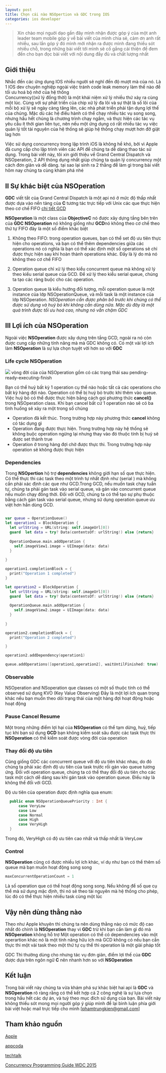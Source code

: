 ```yaml
---
layout: post
title: Chọn cái nào NSOpertion và GDC trong IOS 
categories: ios developer
---
```

> Xin chào mọi nguời dạo gần đây mình nhận được góp ý của một anh leader team mobile  góp ý về bài viết của mình chia sẻ, cảm ơn anh rất nhiều, sau lần góp ý đó mình mới nhận ra được mình đang thiếu sót nhiều chỗ, trong những bài viết tới mình sẽ cố gắng cải thiện để đem đến cho bạn đọc bài viết với nội dung đầy đủ và chất lượng nhất 


## Giới thiệu 
Nhắc đến các ứng dụng  IOS nhiều người sẽ nghĩ đến độ mượt mà của nó. Là 1 IOS dev chuyên nghiệp ngoài việc tránh code leak memory làm thế nào để tối ưu hoá bộ nhớ của hệ thống  
Concurrency((xử lý đồng thời) là một khái niệm xử lý nhiều thứ xảy ra cùng một lúc. Cùng với sự phát triển của chip xử lý đa lõi và sự thật là số lõi của mỗi bộ xử lý sẽ ngày càng tăng lên, các nhà phát triển phải tận dụng lợi thế của chúng. Mặc dù các hệ điều  hành có thể chạy nhiều tác vụ song song, nhưng hầu hết chúng là chương trình chạy ngầm, và  thực hiện các tác vụ yêu cầu ít thời gian liên tục, nên nếu một ứng dụng có rất nhiều tác vụ  việc quản lý tốt tài nguyên của hệ thống sẽ giúp hệ thống chạy mượt hơn đỡ giật lag hơn 

Việc sử dụng concurrency trong lập trình iOS là không hề khó, bởi vì Apple đã cung cấp cho lập trình viên các API để chúng ta dễ dàng thao tác sử dụng. Trong bài viết này, tôi xin giới thiệu về Grand Central Dispatch và NSOperation, 2 API thông dụng nhất giúp chúng ta quản lý concurrency một cách đơn giản và dễ dàng. tại sao lại sinh ra 2 thằng để làm gì  trong  bài viết hôm nay chúng ta cùng khám phá nhé 

## II Sự khác biệt của NSOperation 

**GDC** viết tắt của Grand Central Dispatch là một api nó ở  mức độ thấp nhất  được dựa vào nền tảng của **C** tương tác trực tiếp với Unix  các que thực hiện theo cơ chế FIFO [chi tiết GCD](https://techtalk.vn/concurrent-programming-with-gcd-in-swift-3-part-1.html)

**NSOperation** là một class của **ObjectiveC** nó được xây dựng tầng bên trên của  **GDC**
**NSOperation**  nó không giống như **GCD**nó không theo cơ chế theo thứ tự FIFO đây là một số điểm khác biệt 
1. Không theo FIFO: trong operation queues, bạn có thể set độ ưu tiên thực hiện  cho operations, và bạn có thể thêm dependencies giữa các operations nó có nghĩa là bạn có thể xác định một số operations sẽ chỉ được thực hiện sau khi hoàn thành operations khác. Đấy là lý do mà nó không theo cơ chế FIFO 

2. Operation queue chỉ xử lý theo kiểu concurrent queue mà không xử lý theo kiểu serial queue của GCD. Để xử lý theo kiểu serial queue, chúng ta tạo các ràng buộc cho các operation.

3. Operation queue là kiểu hướng đối tượng, mỗi operation queue là một instance của lớp NSOperationQueue, và mỗi task là một instance của lớp NSOperation.
*NSOperation cần được phân bổ trước khi chúng có thể được sử dụng và huỷ bỏ khi không cần dùng nữa. Mặc dù đây là một quá trình được tối ưu hoá cao, nhưng nó vẫn chậm GDC*
## III Lợi ích của NSOperation 
Ngoài việc **NSOperation** được xây dựng  trên tầng  GCD, ngoài ra nó còn được  cung cấp những tính năng  mà  mà GDC  không có.  Có một vài lợi ích làm **NSOperation** là sự lựa chọn tuyệt vời hơn so với **GDC**
### Life cycle NSOperation 
![](https://i.imgur.com/llUvCp1.png)
vòng đời của của NSOperation gồm có các trạng thái sau pending-ready-executing-finish 

Bạn có thể huỷ bất kỳ 1 operation cụ thể nào hoặc tất cả các operations cho bất kỳ hàng đợi nào. Operation có thể bị huỷ bỏ trước khi thêm vào queue. Việc huỷ bỏ có thể được thực hiện bằng cách gọi phương thức **cancel()** trong NSOperation class. Khi bạn cancel bất cứ 1 operation nào sẽ có ba tình huống sẽ xảy ra một trong số chúng 

+ Operation đã kết thúc. Trong trường hợp này phương thức **cancel** không có tác dụng gì 
+ 	Operation đang được thực hiện. Trong trường hợp này hệ thống sẽ không buộc operation ngừng lại nhưng thay vào đó thuộc tính bị huỷ sẽ được set thành true 
+ Operation ở trong hàng đợi chờ được thực thi. Trong trường hợp này operation sẽ không được thực hiện 

### Dependencies 

Trong **NSOpertion** hộ trợ **dependencies**  không giới hạn số que thực hiện.  Có thể thực thi các task theo một trình tự nhất định như (serial ) mà không cần phải xác định các que như GCD.Trong GCD, nếu muốn task chạy tuần tự, chúng ta phải gán task vào serial queue, và gán vào concurrent queue nếu muốn chạy đồng thời. Đối với GCD, chúng ta có thể tạo sự phụ thuộc bằng cách gán task vào serial queue, nhưng sử dụng operation queue ưu việt hơn hẳn dùng GCD.

``` swift

var queue = OperationQueue()
let operation1 = BlockOperation {
  let urlString = URL(string: self.imageUrl[0])
  guard  let data = try? Data(contentsOf: urlString!) else {return}
  
  OperationQueue.main.addOperation {
    self.imageView1.image = UIImage(data: data)
  }
  
}

operation1.completionBlock = {
  print("Operation 1 completed")
}

let operation2 = BlockOperation {
  let urlString = URL(string: self.imageUrl[0])
  guard  let data = try? Data(contentsOf: urlString!) else {return}
  
  OperationQueue.main.addOperation {
    self.imageView2.image = UIImage(data: data)
  }
  
}

operation2.completionBlock = {
  print("Operation 2 completed")

}

operation2.addDependency(operation1)

queue.addOperations([operation1,operation2], waitUntilFinished: true)

```

### Observable 
NSOperation and NSoperation que classes   có  một số thuộc tính có thể observed sử dụng KVO (Key Value Observing)  Đây là một lợi ích quan trọng khác nếu bạn muốn theo dõi trạng thái của một hàng đợi hoạt động hoặc hoạt động


### Pause Cancel Resume 
Một trong những điểm lợi hại của **NSOperation**  có thể tạm dừng, huỷ, tiếp tục 
khi bạn sử dụng **GCD** bạn không kiểm soát sâu được   các task thực thi  **NSOperation** có thể kiểm soát được vòng đời của operation 
### Thay đổi độ ưu tiên 
Cũng giống GDC  các concurrent queue với độ ưu tiên khác nhau, do đó chúng ta phải xác định độ ưu tiên của task trước rồi gán vào queue tương ứng. Đối với operation queue, chúng ta có thể thay đổi độ ưu tiên cho các task một cách dễ dàng sau khi gán task vào operation queue. Điều này là không thể đối với GCD.

Độ ưu tiên của operation được định nghĩa qua enum:
``` swift 
  public enum NSOperationQueuePriority : Int {
      case VeryLow
      case Low
      case Normal
      case High
      case VeryHigh
  }

```
Trong đó, VeryHigh có độ ưu tiên cao nhất và thấp nhất là VeryLow

### Control 
**NSOperation** cũng có được nhiều lợi ích khác, ví dụ như bạn có thể thêm số queue mà bạn muốn hoạt động song song 
``` swift 
maxConcurrentOperationCount = 1
```
Là số operation que  có thể hoạt động song song. Nếu  không để số que cụ thể mà sử dụng  mặc định, thì nó sẽ theo tài nguyên mà hệ thống cho phép, lúc đó có thể thực hiện nhiều task cùng một lúc 
 
## Vậy nên dùng thằng nào 

Theo như Apple khuyên thì chúng ta nên dùng thằng nào có mức độ cao nhất đó chính là **NSOperation**  thay vì **GDC** trừ khi bạn cần làm gì đó mà **NSOperation** không hỗ trợ 
Một operation có thể có dependencies vào một operartion khác nó là một tính năng hữu ích mà GCD không có nếu bạn cần thực thi một vài task theo một thứ tự cụ thể thì operation là một giải pháp tốt 

GDC Thì thường dùng cho nhưng tác vụ đơn giản, điểm lợi thế của **GDC** được dựa trên ngôn ngữ **C** nên nhanh hơn so với **NSOperation** 	


## Kết luận 

Trong bài viết này chúng ta vừa khám phá  sự khác biệt hai api là  **GDC** và **NSOperation**    rõ ràng rằng có thể kết hợp cả 2 công nghệ là sự lựa chọn trong hầu hết các dự án, và tuỳ theo mục đích sử dụng của bạn.  Bài viết này không thiếu sót mong mọi người góp ý giúp mình để lại bình luận phía giới bài việt hoặc mail trực tiếp cho mình [phamtrungkien@gmail.com]

## Tham khảo nguồn 
[Apple](https://developer.apple.com/documentation/foundation/nsoperationqueue)

[appcoda](https://www.appcoda.com/ios-concurrency/)

[techtalk](https://techtalk.vn/concurrent-programming-with-gcd-in-swift-3-part-1.html)

[Concurrency Programming Guide
](https://developer.apple.com/library/archive/documentation/General/Conceptual/ConcurrencyProgrammingGuide/Introduction/Introduction.html#//apple_ref/doc/uid/TP40008091)
[WDC 2015](https://developer.apple.com/videos/play/wwdc2015/226/)

